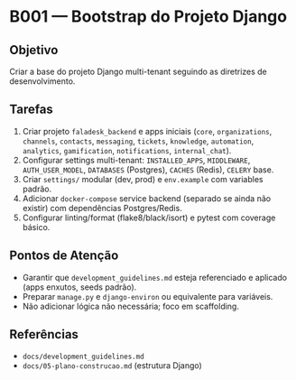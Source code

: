 # B001 — Bootstrap do Projeto Django

## Objetivo
Criar a base do projeto Django multi-tenant seguindo as diretrizes de desenvolvimento.

## Tarefas
1. Criar projeto `faladesk_backend` e apps iniciais (`core`, `organizations`, `channels`, `contacts`, `messaging`, `tickets`, `knowledge`, `automation`, `analytics`, `gamification`, `notifications`, `internal_chat`).
2. Configurar settings multi-tenant: `INSTALLED_APPS`, `MIDDLEWARE`, `AUTH_USER_MODEL`, `DATABASES` (Postgres), `CACHES` (Redis), `CELERY` base.
3. Criar `settings/` modular (dev, prod) e `env.example` com variables padrão.
4. Adicionar `docker-compose` service backend (separado se ainda não existir) com dependências Postgres/Redis.
5. Configurar linting/format (flake8/black/isort) e pytest com coverage básico.

## Pontos de Atenção
- Garantir que `development_guidelines.md` esteja referenciado e aplicado (apps enxutos, seeds padrão).
- Preparar `manage.py` e `django-environ` ou equivalente para variáveis.
- Não adicionar lógica não necessária; foco em scaffolding.

## Referências
- `docs/development_guidelines.md`
- `docs/05-plano-construcao.md` (estrutura Django)
